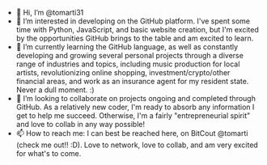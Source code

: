 - 👋 Hi, I’m @tomarti31
- 👀 I’m interested in developing on the GitHub platform. I've spent some time with Python, JavaScript, and basic website creation, but I'm excited by the opportunities GitHub brings to the table and am excited to learn.
- 🌱 I’m currently learning the GitHub language, as well as constantly developing and growing several personal projects through a diverse range of industries and topics, including music production for local artists, revolutionizing online shopping, investment/crypto/other financial areas, and work as an insurance agent for my resident state. Never a dull moment. :)
- 💞️ I’m looking to collaborate on projects ongoing and completed through GitHub. As a relatively new coder, I'm ready to absorb any information I get to help me succeed. Otherwise, I'm a fairly "entrepreneurial spirit" and love to collab in any way possible!
- 📫 How to reach me: I can best be reached here, on BitCout @tomarti (check me out!! :D). Love to network, love to collab, and am very excited for what's to come.

<!---
tomarti31/tomarti31 is a ✨ special ✨ repository because its `README.md` (this file) appears on your GitHub profile.
You can click the Preview link to take a look at your changes.
--->
